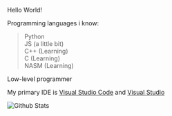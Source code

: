 Hello World!

Programming languages i know:
> Python<br>
> JS (a little bit)<br>
> C++ (Learning)<br>
> C (Learning)<br>
> NASM (Learning)

Low-level programmer <br>

My primary IDE is [Visual Studio Code](https://github.com/microsoft/vscode) and [Visual Studio](https://visualstudio.microsoft.com)

![Github Stats](https://github-readme-stats.vercel.app/api?username=TryingCatch&count_private=true&show_icons=true&include_all_commits=true&theme=cobalt&hide_border=true)

